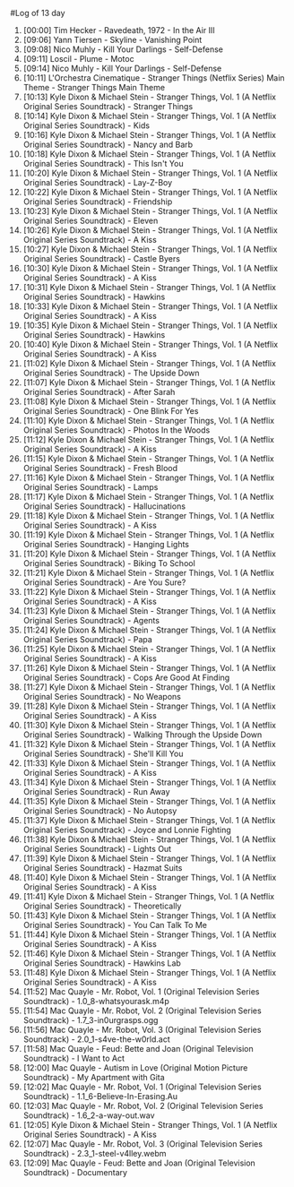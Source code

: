 #Log of 13 day

1. [00:00] Tim Hecker - Ravedeath, 1972 - In the Air III
1. [09:06] Yann Tiersen - Skyline - Vanishing Point
1. [09:08] Nico Muhly - Kill Your Darlings - Self-Defense
1. [09:11] Loscil - Plume - Motoc
1. [09:14] Nico Muhly - Kill Your Darlings - Self-Defense
1. [10:11] L'Orchestra Cinematique - Stranger Things (Netflix Series) Main Theme - Stranger Things Main Theme
1. [10:13] Kyle Dixon & Michael Stein - Stranger Things, Vol. 1 (A Netflix Original Series Soundtrack) - Stranger Things
1. [10:14] Kyle Dixon & Michael Stein - Stranger Things, Vol. 1 (A Netflix Original Series Soundtrack) - Kids
1. [10:16] Kyle Dixon & Michael Stein - Stranger Things, Vol. 1 (A Netflix Original Series Soundtrack) - Nancy and Barb
1. [10:18] Kyle Dixon & Michael Stein - Stranger Things, Vol. 1 (A Netflix Original Series Soundtrack) - This Isn't You
1. [10:20] Kyle Dixon & Michael Stein - Stranger Things, Vol. 1 (A Netflix Original Series Soundtrack) - Lay-Z-Boy
1. [10:22] Kyle Dixon & Michael Stein - Stranger Things, Vol. 1 (A Netflix Original Series Soundtrack) - Friendship
1. [10:23] Kyle Dixon & Michael Stein - Stranger Things, Vol. 1 (A Netflix Original Series Soundtrack) - Eleven
1. [10:26] Kyle Dixon & Michael Stein - Stranger Things, Vol. 1 (A Netflix Original Series Soundtrack) - A Kiss
1. [10:27] Kyle Dixon & Michael Stein - Stranger Things, Vol. 1 (A Netflix Original Series Soundtrack) - Castle Byers
1. [10:30] Kyle Dixon & Michael Stein - Stranger Things, Vol. 1 (A Netflix Original Series Soundtrack) - A Kiss
1. [10:31] Kyle Dixon & Michael Stein - Stranger Things, Vol. 1 (A Netflix Original Series Soundtrack) - Hawkins
1. [10:33] Kyle Dixon & Michael Stein - Stranger Things, Vol. 1 (A Netflix Original Series Soundtrack) - A Kiss
1. [10:35] Kyle Dixon & Michael Stein - Stranger Things, Vol. 1 (A Netflix Original Series Soundtrack) - Hawkins
1. [10:40] Kyle Dixon & Michael Stein - Stranger Things, Vol. 1 (A Netflix Original Series Soundtrack) - A Kiss
1. [11:02] Kyle Dixon & Michael Stein - Stranger Things, Vol. 1 (A Netflix Original Series Soundtrack) - The Upside Down
1. [11:07] Kyle Dixon & Michael Stein - Stranger Things, Vol. 1 (A Netflix Original Series Soundtrack) - After Sarah
1. [11:08] Kyle Dixon & Michael Stein - Stranger Things, Vol. 1 (A Netflix Original Series Soundtrack) - One Blink For Yes
1. [11:10] Kyle Dixon & Michael Stein - Stranger Things, Vol. 1 (A Netflix Original Series Soundtrack) - Photos In the Woods
1. [11:12] Kyle Dixon & Michael Stein - Stranger Things, Vol. 1 (A Netflix Original Series Soundtrack) - A Kiss
1. [11:15] Kyle Dixon & Michael Stein - Stranger Things, Vol. 1 (A Netflix Original Series Soundtrack) - Fresh Blood
1. [11:16] Kyle Dixon & Michael Stein - Stranger Things, Vol. 1 (A Netflix Original Series Soundtrack) - Lamps
1. [11:17] Kyle Dixon & Michael Stein - Stranger Things, Vol. 1 (A Netflix Original Series Soundtrack) - Hallucinations
1. [11:18] Kyle Dixon & Michael Stein - Stranger Things, Vol. 1 (A Netflix Original Series Soundtrack) - A Kiss
1. [11:19] Kyle Dixon & Michael Stein - Stranger Things, Vol. 1 (A Netflix Original Series Soundtrack) - Hanging Lights
1. [11:20] Kyle Dixon & Michael Stein - Stranger Things, Vol. 1 (A Netflix Original Series Soundtrack) - Biking To School
1. [11:21] Kyle Dixon & Michael Stein - Stranger Things, Vol. 1 (A Netflix Original Series Soundtrack) - Are You Sure?
1. [11:22] Kyle Dixon & Michael Stein - Stranger Things, Vol. 1 (A Netflix Original Series Soundtrack) - A Kiss
1. [11:23] Kyle Dixon & Michael Stein - Stranger Things, Vol. 1 (A Netflix Original Series Soundtrack) - Agents
1. [11:24] Kyle Dixon & Michael Stein - Stranger Things, Vol. 1 (A Netflix Original Series Soundtrack) - Papa
1. [11:25] Kyle Dixon & Michael Stein - Stranger Things, Vol. 1 (A Netflix Original Series Soundtrack) - A Kiss
1. [11:26] Kyle Dixon & Michael Stein - Stranger Things, Vol. 1 (A Netflix Original Series Soundtrack) - Cops Are Good At Finding
1. [11:27] Kyle Dixon & Michael Stein - Stranger Things, Vol. 1 (A Netflix Original Series Soundtrack) - No Weapons
1. [11:28] Kyle Dixon & Michael Stein - Stranger Things, Vol. 1 (A Netflix Original Series Soundtrack) - A Kiss
1. [11:30] Kyle Dixon & Michael Stein - Stranger Things, Vol. 1 (A Netflix Original Series Soundtrack) - Walking Through the Upside Down
1. [11:32] Kyle Dixon & Michael Stein - Stranger Things, Vol. 1 (A Netflix Original Series Soundtrack) - She'll Kill You
1. [11:33] Kyle Dixon & Michael Stein - Stranger Things, Vol. 1 (A Netflix Original Series Soundtrack) - A Kiss
1. [11:34] Kyle Dixon & Michael Stein - Stranger Things, Vol. 1 (A Netflix Original Series Soundtrack) - Run Away
1. [11:35] Kyle Dixon & Michael Stein - Stranger Things, Vol. 1 (A Netflix Original Series Soundtrack) - No Autopsy
1. [11:37] Kyle Dixon & Michael Stein - Stranger Things, Vol. 1 (A Netflix Original Series Soundtrack) - Joyce and Lonnie Fighting
1. [11:38] Kyle Dixon & Michael Stein - Stranger Things, Vol. 1 (A Netflix Original Series Soundtrack) - Lights Out
1. [11:39] Kyle Dixon & Michael Stein - Stranger Things, Vol. 1 (A Netflix Original Series Soundtrack) - Hazmat Suits
1. [11:40] Kyle Dixon & Michael Stein - Stranger Things, Vol. 1 (A Netflix Original Series Soundtrack) - A Kiss
1. [11:41] Kyle Dixon & Michael Stein - Stranger Things, Vol. 1 (A Netflix Original Series Soundtrack) - Theoretically
1. [11:43] Kyle Dixon & Michael Stein - Stranger Things, Vol. 1 (A Netflix Original Series Soundtrack) - You Can Talk To Me
1. [11:44] Kyle Dixon & Michael Stein - Stranger Things, Vol. 1 (A Netflix Original Series Soundtrack) - A Kiss
1. [11:46] Kyle Dixon & Michael Stein - Stranger Things, Vol. 1 (A Netflix Original Series Soundtrack) - Hawkins Lab
1. [11:48] Kyle Dixon & Michael Stein - Stranger Things, Vol. 1 (A Netflix Original Series Soundtrack) - A Kiss
1. [11:52] Mac Quayle - Mr. Robot, Vol. 1 (Original Television Series Soundtrack) - 1.0_8-whatsyourask.m4p
1. [11:54] Mac Quayle - Mr. Robot, Vol. 2 (Original Television Series Soundtrack) - 1.7_3-in0urgrasps.ogg
1. [11:56] Mac Quayle - Mr. Robot, Vol. 3 (Original Television Series Soundtrack) - 2.0_1-s4ve-the-w0rld.act
1. [11:58] Mac Quayle - Feud: Bette and Joan (Original Television Soundtrack) - I Want to Act
1. [12:00] Mac Quayle - Autism in Love (Original Motion Picture Soundtrack) - My Apartment with Gita
1. [12:02] Mac Quayle - Mr. Robot, Vol. 1 (Original Television Series Soundtrack) - 1.1_6-Believe-In-Erasing.Au
1. [12:03] Mac Quayle - Mr. Robot, Vol. 2 (Original Television Series Soundtrack) - 1.6_2-a-way-out.wav
1. [12:05] Kyle Dixon & Michael Stein - Stranger Things, Vol. 1 (A Netflix Original Series Soundtrack) - A Kiss
1. [12:07] Mac Quayle - Mr. Robot, Vol. 3 (Original Television Series Soundtrack) - 2.3_1-steel-v4lley.webm
1. [12:09] Mac Quayle - Feud: Bette and Joan (Original Television Soundtrack) - Documentary

